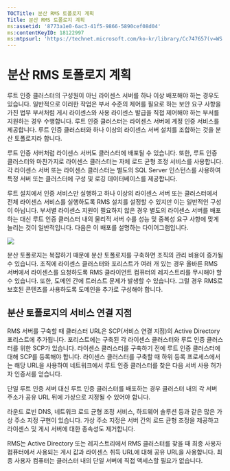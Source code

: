 ```yaml
---
TOCTitle: 분산 RMS 토폴로지 계획
Title: 분산 RMS 토폴로지 계획
ms:assetid: '8773a1e0-6ac3-41f5-9866-5890cef08d04'
ms:contentKeyID: 18122997
ms:mtpsurl: 'https://technet.microsoft.com/ko-kr/library/Cc747657(v=WS.10)'
---
```


분산 RMS 토폴로지 계획
======================

루트 인증 클러스터의 구성원이 아닌 라이센스 서버를 하나 이상 배포해야 하는 경우도 있습니다. 일반적으로 이러한 작업은 부서 수준의 제어를 필요로 하는 보안 요구 사항을 가진 법무 부서처럼 게시 라이센스와 사용 라이센스 발급을 직접 제어해야 하는 부서를 지원하는 경우 수행합니다. 루트 인증 클러스터는 라이센스 서버에 계정 인증 서비스를 제공합니다. 루트 인증 클러스터와 하나 이상의 라이센스 서버 설치를 조합하는 것을 분산 토폴로지라 합니다.

루트 인증 서버처럼 라이센스 서버도 클러스터에 배포될 수 있습니다. 또한, 루트 인증 클러스터와 마찬가지로 라이센스 클러스터는 자체 로드 균형 조정 서비스를 사용합니다. 각 라이센스 서버 또는 라이센스 클러스터는 별도의 SQL Server 인스턴스를 사용하여 특정 서버 또는 클러스터에 구성 및 로깅 데이터베이스를 제공합니다.

루트 설치에서 인증 서비스만 실행하고 하나 이상의 라이센스 서버 또는 클러스터에서 전체 라이센스 서비스를 실행하도록 RMS 설치를 설정할 수 있지만 이는 일반적인 구성이 아닙니다. 부서별 라이센스 지원이 필요하지 않은 경우 별도의 라이센스 서버를 배포하는 대신 루트 인증 클러스터 내의 물리적 서버 수를 성능 및 중복성 요구 사항에 맞게 늘리는 것이 일반적입니다. 다음은 이 배포를 설명하는 다이어그램입니다.

![](images/Cc747657.01fa5a85-5711-41aa-932a-124049d34186(WS.10).gif)

분산 토폴로지는 복잡하기 때문에 분산 토폴로지를 구축하면 조직의 관리 비용이 증가될 수 있습니다. 조직에 라이센스 클러스터와 포리스트가 여러 개 있는 경우 올바른 RMS 서버에서 라이센스를 요청하도록 RMS 클라이언트 컴퓨터의 레지스트리를 무시해야 할 수 있습니다. 또한, 도메인 간에 트러스트 문제가 발생할 수 있습니다. 그럴 경우 RMS로 보호된 콘텐츠를 사용하도록 도메인을 추가로 구성해야 합니다.

분산 토폴로지의 서비스 연결 지점
--------------------------------

RMS 서버를 구축할 때 클러스터 URL은 SCP(서비스 연결 지점)의 Active Directory 포리스트에 추가됩니다. 포리스트에는 구축된 각 라이센스 클러스터와 루트 인증 클러스터를 위한 SCP가 있습니다. 라이센스 클러스터를 구축하기 전에 루트 인증 클러스터에 대해 SCP를 등록해야 합니다. 라이센스 클러스터를 구축할 때 하위 등록 프로세스에서는 해당 URL을 사용하여 네트워크에서 루트 인증 클러스터를 찾은 다음 서버 사용 허가자 인증서를 얻습니다.

단일 루트 인증 서버 대신 루트 인증 클러스터를 배포하는 경우 클러스터 내의 각 서버 주소가 공유 URL 뒤에 가상으로 지정될 수 있어야 합니다.

라운드 로빈 DNS, 네트워크 로드 균형 조정 서비스, 하드웨어 솔루션 등과 같은 많은 가상 주소 지정 구현이 있습니다. 가상 주소 지정은 서버 간의 로드 균형 조정을 제공하고 라이센스 및 게시 서버에 대한 종속성도 제거합니다.

RMS는 Active Directory 또는 레지스트리에서 RMS 클러스터를 찾을 때 최종 사용자 컴퓨터에서 사용되는 게시 값과 라이센스 취득 URL에 대해 공유 URL을 사용합니다. 최종 사용자 컴퓨터는 클러스터 내의 단일 서버에 직접 액세스할 필요가 없습니다.
